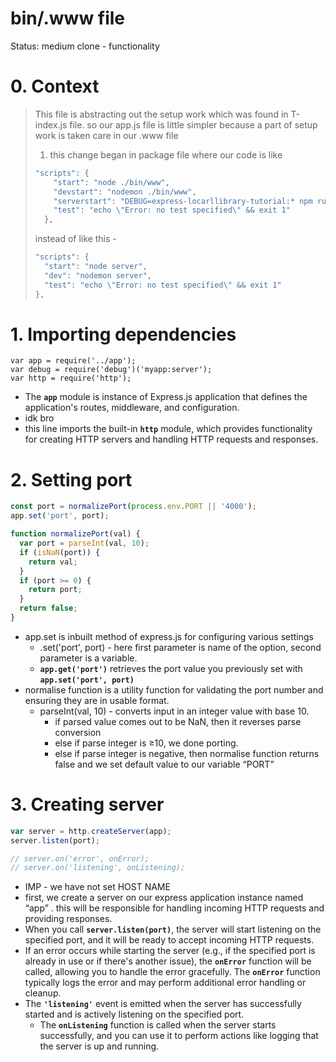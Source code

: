 # bin/.www file

Status: medium clone - functionality

# 0. Context

> This file is abstracting out the setup work which was found in  T-index.js file. so our app.js file is little simpler because a part of setup work is taken care in our .www file
> 
> 1. this change began in package file where our code is like 
> 
> ```jsx
> "scripts": {
>     "start": "node ./bin/www",
>     "devstart": "nodemon ./bin/www",
>     "serverstart": "DEBUG=express-locarllibrary-tutorial:* npm run devstart",
>     "test": "echo \"Error: no test specified\" && exit 1"
>   },
> ```
> 
> instead of like this - 
> 
> ```jsx
> "scripts": {
>   "start": "node server",
>   "dev": "nodemon server",
>   "test": "echo \"Error: no test specified\" && exit 1"
> },
> ```
> 

# 1. Importing dependencies

```
var app = require('../app');
var debug = require('debug')('myapp:server');
var http = require('http');
```

- The **`app`** module is instance of Express.js application that defines the application's routes, middleware, and configuration.
- idk bro
- this line imports the built-in **`http`** module, which provides functionality for creating HTTP servers and handling HTTP requests and responses.

# 2. Setting port

```jsx
const port = normalizePort(process.env.PORT || '4000');
app.set('port', port);

function normalizePort(val) {
  var port = parseInt(val, 10);
  if (isNaN(port)) {
    return val;
  }
  if (port >= 0) {
    return port;
  }
  return false;
}
```

- app.set is inbuilt method of express.js for configuring various settings
    - .set('port', port) - here first parameter is name of the option, second parameter is a variable.
    - **`app.get('port')`** retrieves the port value you previously set with **`app.set('port', port)`**
- normalise function is a utility function for validating the port number and ensuring they are in usable format.
    - parseInt(val, 10) - converts input in an integer value with base 10.
        - if parsed value comes out to be NaN, then it reverses parse conversion
        - else if parse integer is ≥10, we done porting.
        - else if parse integer is negative, then normalise function returns false and we set default value to our variable “PORT”

# 3. Creating server

```jsx
var server = http.createServer(app);
server.listen(port);

// server.on('error', onError);
// server.on('listening', onListening);
```

- IMP - we have not set HOST NAME
- first, we create a server on our express application instance named “app” . this will be responsible for handling incoming HTTP requests and providing responses.
- When you call **`server.listen(port)`**, the server will start listening on the specified port, and it will be ready to accept incoming HTTP requests.
- If an error occurs while starting the server (e.g., if the specified port is already in use or if there's another issue), the **`onError`** function will be called, allowing you to handle the error gracefully. The **`onError`** function typically logs the error and may perform additional error handling or cleanup.
- The **`'listening'`** event is emitted when the server has successfully started and is actively listening on the specified port.
    - The **`onListening`** function is called when the server starts successfully, and you can use it to perform actions like logging that the server is up and running.